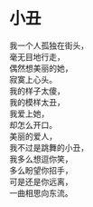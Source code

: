 # 小丑
我一个人孤独在街头，  
毫无目地行走，  
偶然想美丽的她，  
寂寞上心头。  
我的样子太傻，  
我的模样太丑，  
我爱上她，  
却怎么开口。  
美丽的爱人，  
我不过是跳舞的小丑，  
我多么想逗你笑，  
多么盼望你招手，  
可是还是你远离，  
一曲相思向东流。  



